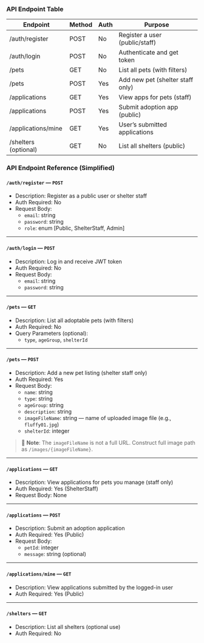 ### API Endpoint Table

| Endpoint             | Method | Auth | Purpose                          |
| -------------------- | ------ | ---- | -------------------------------- |
| /auth/register       | POST   | No   | Register a user (public/staff)   |
| /auth/login          | POST   | No   | Authenticate and get token       |
| /pets                | GET    | No   | List all pets (with filters)     |
| /pets                | POST   | Yes  | Add new pet (shelter staff only) |
| /applications        | GET    | Yes  | View apps for pets (staff)       |
| /applications        | POST   | Yes  | Submit adoption app (public)     |
| /applications/mine   | GET    | Yes  | User’s submitted applications    |
| /shelters (optional) | GET    | No   | List all shelters (public)       |

### API Endpoint Reference (Simplified)

#### `/auth/register` — `POST`

- Description: Register as a public user or shelter staff
- Auth Required: No
- Request Body:
  - `email`: string
  - `password`: string
  - `role`: enum [Public, ShelterStaff, Admin]

---

#### `/auth/login` — `POST`

- Description: Log in and receive JWT token
- Auth Required: No
- Request Body:
  - `email`: string
  - `password`: string

---

#### `/pets` — `GET`

- Description: List all adoptable pets (with filters)
- Auth Required: No
- Query Parameters (optional):
  - `type`, `ageGroup`, `shelterId`

---

#### `/pets` — `POST`

- Description: Add a new pet listing (shelter staff only)
- Auth Required: Yes
- Request Body:
  - `name`: string
  - `type`: string
  - `ageGroup`: string
  - `description`: string
  - `imageFileName`: string — name of uploaded image file (e.g., `fluffy01.jpg`)
  - `shelterId`: integer

> 📝 **Note**: The `imageFileName` is not a full URL. Construct full image path as `/images/{imageFileName}`.

---

#### `/applications` — `GET`

- Description: View applications for pets you manage (staff only)
- Auth Required: Yes (ShelterStaff)
- Request Body: None

---

#### `/applications` — `POST`

- Description: Submit an adoption application
- Auth Required: Yes (Public)
- Request Body:
  - `petId`: integer
  - `message`: string (optional)

---

#### `/applications/mine` — `GET`

- Description: View applications submitted by the logged-in user
- Auth Required: Yes (Public)

---

#### `/shelters` — `GET`

- Description: List all shelters (optional use)
- Auth Required: No
